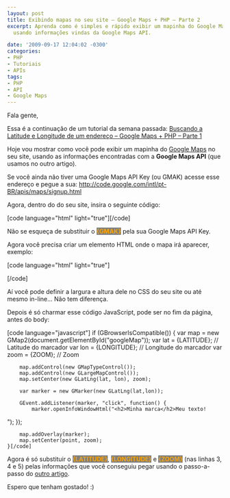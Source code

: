 ```yaml
---
layout: post
title: Exibindo mapas no seu site – Google Maps + PHP – Parte 2
excerpt: Aprenda como é simples e rápido exibir um mapinha do Google Maps no seu site
  usando informações vindas da Google Maps API.

date: '2009-09-17 12:04:02 -0300'
categories:
- PHP
- Tutoriais
- APIs
tags:
- PHP
- API
- Google Maps
---
```

Fala gente,

Essa é a continuação de um tutorial da semana passada: <a href="/buscando-a-latitude-e-longitude-de-um-endereco-google-maps-php-parte-1" target="_blank">Buscando a Latitude e Longitude de um endereço – Google Maps + PHP – Parte 1</a>

Hoje vou mostrar como você pode exibir um mapinha do <a href="http://maps.google.com/" target="_blank">Google Maps</a> no seu site, usando as informações encontradas com a <strong>Google Maps API</strong> (que usamos no outro artigo).

Se você ainda não tiver uma Google Maps API Key (ou GMAK) acesse esse endereço e pegue a sua: <a href="http://code.google.com/intl/pt-BR/apis/maps/signup.html" target="_blank">http://code.google.com/intl/pt-BR/apis/maps/signup.html</a>

Agora, dentro do <strong><head></strong> do seu site, insira o seguinte código:


[code language="html" light="true"]<script src="http://maps.google.com/maps?file=api&v=2&key={GMAK}" type="text/javascript"></script>[/code]

Não se esqueça de substituir o <strong style="background: gray; color: orange">{GMAK}</strong> pela sua Google Maps API Key.

Agora você precisa criar um elemento HTML onde o mapa irá aparecer, exemplo:


[code language="html" light="true"]<div id="googleMap"></div>[/code]

Aí você pode definir a largura e altura dele no CSS do seu site ou até mesmo in-line... Não tem diferença.

Depois é só charmar esse código JavaScript, pode ser no fim da página, antes do body:


[code language="javascript"]	if (GBrowserIsCompatible()) {
		var map = new GMap2(document.getElementById("googleMap"));
		var lat = {LATITUDE}; // Latitude do marcador
		var lon = {LONGITUDE}; // Longitude do marcador
		var zoom = {ZOOM}; // Zoom

		map.addControl(new GMapTypeControl());
		map.addControl(new GLargeMapControl());
		map.setCenter(new GLatLng(lat, lon), zoom);

		var marker = new GMarker(new GLatLng(lat,lon));

		GEvent.addListener(marker, "click", function() {
			marker.openInfoWindowHtml("<h2>Minha marca</h2>Meu texto!
");
		});

		map.addOverlay(marker);
		map.setCenter(point, zoom);
	}[/code]

Agora é só substituir o <strong style="background: gray; color: orange">{LATITUDE}</strong>, <strong style="background: gray; color: orange">{LONGITUDE}</strong> e <strong style="background: gray; color: orange">{ZOOM}</strong> (nas linhas 3, 4 e 5) pelas informações que você conseguiu pegar usando o passo-a-passo do <a href="/buscando-a-latitude-e-longitude-de-um-endereco-google-maps-php-parte-1" target="_blank">outro artigo</a>.

Espero que tenham gostado! :)

